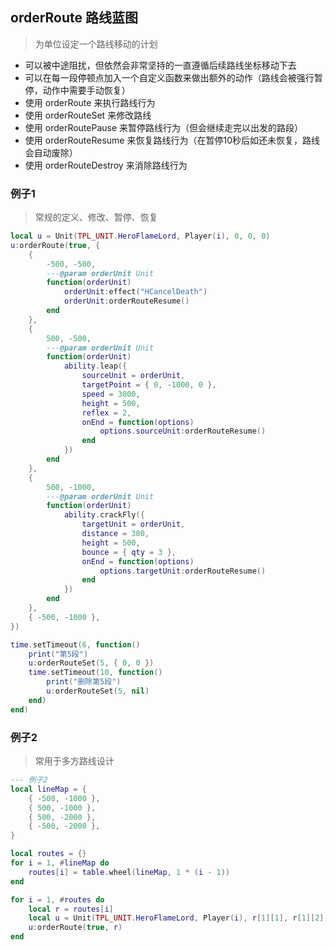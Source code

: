 ## orderRoute 路线蓝图

> 为单位设定一个路线移动的计划

* 可以被中途阻扰，但依然会非常坚持的一直遵循后续路线坐标移动下去
* 可以在每一段停顿点加入一个自定义函数来做出额外的动作（路线会被强行暂停，动作中需要手动恢复）
* 使用 orderRoute 来执行路线行为
* 使用 orderRouteSet 来修改路线
* 使用 orderRoutePause 来暂停路线行为（但会继续走完以出发的路段）
* 使用 orderRouteResume 来恢复路线行为（在暂停10秒后如还未恢复，路线会自动废除）
* 使用 orderRouteDestroy 来消除路线行为

### 例子1

> 常规的定义、修改、暂停、恢复

```lua
local u = Unit(TPL_UNIT.HeroFlameLord, Player(i), 0, 0, 0)
u:orderRoute(true, {
    {
        -500, -500,
        ---@param orderUnit Unit
        function(orderUnit)
            orderUnit:effect("HCancelDeath")
            orderUnit:orderRouteResume()
        end
    },
    {
        500, -500,
        ---@param orderUnit Unit
        function(orderUnit)
            ability.leap({
                sourceUnit = orderUnit,
                targetPoint = { 0, -1000, 0 },
                speed = 3000,
                height = 500,
                reflex = 2,
                onEnd = function(options)
                    options.sourceUnit:orderRouteResume()
                end
            })
        end
    },
    {
        500, -1000,
        ---@param orderUnit Unit
        function(orderUnit)
            ability.crackFly({
                targetUnit = orderUnit,
                distance = 300,
                height = 500,
                bounce = { qty = 3 },
                onEnd = function(options)
                    options.targetUnit:orderRouteResume()
                end
            })
        end
    },
    { -500, -1000 },
})

time.setTimeout(6, function()
    print("第5段")
    u:orderRouteSet(5, { 0, 0 })
    time.setTimeout(10, function()
        print("删除第5段")
        u:orderRouteSet(5, nil)
    end)
end)
```

### 例子2

> 常用于多方路线设计

```lua
--- 例子2
local lineMap = {
    { -500, -1000 },
    { 500, -1000 },
    { 500, -2000 },
    { -500, -2000 },
}

local routes = {}
for i = 1, #lineMap do
    routes[i] = table.wheel(lineMap, 1 * (i - 1))
end

for i = 1, #routes do
    local r = routes[i]
    local u = Unit(TPL_UNIT.HeroFlameLord, Player(i), r[1][1], r[1][2], 0)
    u:orderRoute(true, r)
end
```
